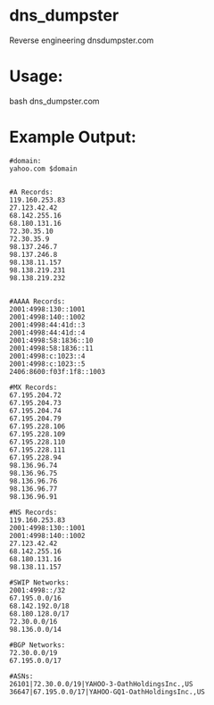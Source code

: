 # dns_dumpster
Reverse engineering dnsdumpster.com

# Usage:

bash dns_dumpster.com

# Example Output:

    #domain:
    yahoo.com $domain


    #A Records:
    119.160.253.83
    27.123.42.42
    68.142.255.16
    68.180.131.16
    72.30.35.10
    72.30.35.9
    98.137.246.7
    98.137.246.8
    98.138.11.157
    98.138.219.231
    98.138.219.232


    #AAAA Records:
    2001:4998:130::1001
    2001:4998:140::1002
    2001:4998:44:41d::3
    2001:4998:44:41d::4
    2001:4998:58:1836::10
    2001:4998:58:1836::11
    2001:4998:c:1023::4
    2001:4998:c:1023::5
    2406:8600:f03f:1f8::1003

    #MX Records:
    67.195.204.72
    67.195.204.73
    67.195.204.74
    67.195.204.79
    67.195.228.106
    67.195.228.109
    67.195.228.110
    67.195.228.111
    67.195.228.94
    98.136.96.74
    98.136.96.75
    98.136.96.76
    98.136.96.77
    98.136.96.91

    #NS Records:
    119.160.253.83
    2001:4998:130::1001
    2001:4998:140::1002
    27.123.42.42
    68.142.255.16
    68.180.131.16
    98.138.11.157

    #SWIP Networks: 
    2001:4998::/32
    67.195.0.0/16
    68.142.192.0/18
    68.180.128.0/17
    72.30.0.0/16
    98.136.0.0/14

    #BGP Networks:
    72.30.0.0/19
    67.195.0.0/17

    #ASNs:
    26101|72.30.0.0/19|YAHOO-3-OathHoldingsInc.,US
    36647|67.195.0.0/17|YAHOO-GQ1-OathHoldingsInc.,US

